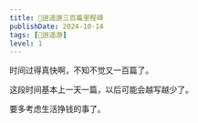 ```yaml
---
title: 🎉逍遥游三百篇里程碑
publishDate: 2024-10-14
tags: [🧚逍遥游]
level: 1
---
```


时间过得真快啊，不知不觉又一百篇了。

这段时间基本上一天一篇，以后可能会越写越少了。

要多考虑生活挣钱的事了。
